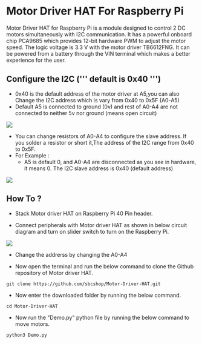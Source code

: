 # Motor Driver HAT For Raspberry Pi

Motor Driver HAT for Raspberry Pi is a module designed to control 2 DC motors simultaneously with I2C communication. It has a powerful onboard chip PCA9685 which provides 12-bit hardware PWM to adjust the motor speed. The logic voltage is 3.3 V with the motor driver TB6612FNG. It can be powered from a battery through the VIN terminal which makes a better experience for the user.



## Configure the I2C (''' default is 0x40 ''') 
 * 0x40 is the default address of the motor driver at A5,you can also Change the I2C address which is vary from  0x40 to 0x5F (A0-A5)
 * Default A5 is connected to ground (0v) and rest of A0-A4 are not connected to neither 5v nor ground (means open circuit)
  <img src="https://github.com/sbcshop/Motor-Driver-HAT/blob/main/I2C_configure.JPG" /> 
  
 * You can change resistors of A0-A4 to configure the slave address. If you solder a resistor or short it,The address of the I2C range from 0x40 to 0x5F.
 * For Example :
   * A5 is default 0, and  A0-A4 are disconnected as you see in hardware, it means 0. The I2C slave address is 0x40 (default address)
  <img src = "https://github.com/sbcshop/Motor-Driver-HAT/blob/main/img.JPG" />
  
## How To ?

* Stack Motor driver HAT on Raspberry Pi 40 Pin header.

* Connect peripherals with Motor driver HAT as shown in below circuit diagram and turn on slider switch to turn on the Raspberry Pi.

<img src="https://learn.sb-components.co.uk/images/b/b3/Motor_driver_hat_ckt.png" />

* Change the addrerss by changing the A0-A4



* Now open the terminal and run the below command to clone the Github repository of Motor driver HAT.

``` git clone https://github.com/sbcshop/Motor-Driver-HAT.git ```

* Now enter the downloaded folder by running the below command.

``` cd Motor-Driver-HAT ```

* Now run the "Demo.py" python file by running the below command to move motors.

``` python3 Demo.py  ```
